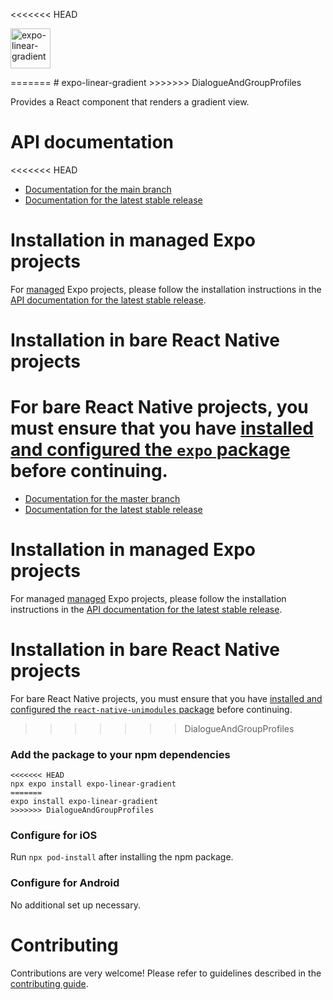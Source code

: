 <<<<<<< HEAD
<p>
  <a href="https://docs.expo.dev/versions/latest/sdk/linear-gradient/">
    <img
      src="../../.github/resources/expo-linear-gradient.svg"
      alt="expo-linear-gradient"
      height="64" />
  </a>
</p>
=======
# expo-linear-gradient
>>>>>>> DialogueAndGroupProfiles

Provides a React component that renders a gradient view.

# API documentation

<<<<<<< HEAD
- [Documentation for the main branch](https://github.com/expo/expo/blob/main/docs/pages/versions/unversioned/sdk/linear-gradient.mdx)
- [Documentation for the latest stable release](https://docs.expo.dev/versions/latest/sdk/linear-gradient/)

# Installation in managed Expo projects

For [managed](https://docs.expo.dev/archive/managed-vs-bare/) Expo projects, please follow the installation instructions in the [API documentation for the latest stable release](https://docs.expo.dev/versions/latest/sdk/linear-gradient/).

# Installation in bare React Native projects

For bare React Native projects, you must ensure that you have [installed and configured the `expo` package](https://docs.expo.dev/bare/installing-expo-modules/) before continuing.
=======
- [Documentation for the master branch](https://github.com/expo/expo/blob/master/docs/pages/versions/unversioned/sdk/linear-gradient.md)
- [Documentation for the latest stable release](https://docs.expo.io/versions/latest/sdk/linear-gradient/)

# Installation in managed Expo projects

For managed [managed](https://docs.expo.io/versions/latest/introduction/managed-vs-bare/) Expo projects, please follow the installation instructions in the [API documentation for the latest stable release](https://docs.expo.io/versions/latest/sdk/linear-gradient/).

# Installation in bare React Native projects

For bare React Native projects, you must ensure that you have [installed and configured the `react-native-unimodules` package](https://github.com/expo/expo/tree/master/packages/react-native-unimodules) before continuing.
>>>>>>> DialogueAndGroupProfiles

### Add the package to your npm dependencies

```
<<<<<<< HEAD
npx expo install expo-linear-gradient
=======
expo install expo-linear-gradient
>>>>>>> DialogueAndGroupProfiles
```

### Configure for iOS

Run `npx pod-install` after installing the npm package.

### Configure for Android

No additional set up necessary.

# Contributing

Contributions are very welcome! Please refer to guidelines described in the [contributing guide](https://github.com/expo/expo#contributing).
